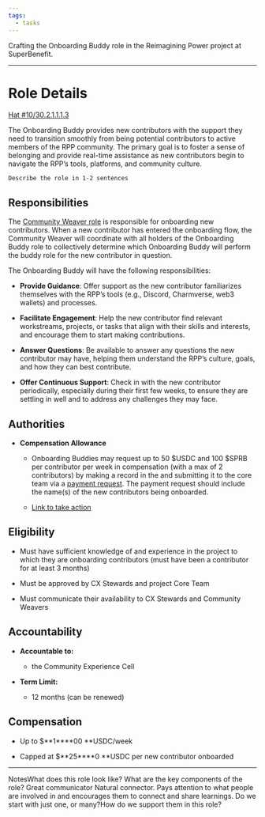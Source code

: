 ```yaml
---
tags:
  - tasks
---
```


Crafting the Onboarding Buddy role in the Reimagining Power project at SuperBenefit.  

---

# Role Details

[Hat #10/30.2.1.1.1.3](https://app.hatsprotocol.xyz/trees/10/30?hatId=30.2.1.1.1.3)  

The Onboarding Buddy provides new contributors with the support they need to transition smoothly from being potential contributors to active members of the RPP community. The primary goal is to foster a sense of belonging and provide real-time assistance as new contributors begin to navigate the RPP’s tools, platforms, and community culture.

`Describe the role in 1-2 sentences`

## Responsibilities

The [Community Weaver role](https://app.charmverse.io/superbenefit/community-weaver-rolecrafting-6899466091146698) is responsible for onboarding new contributors. When a new contributor has entered the onboarding flow, the Community Weaver will coordinate with all holders of the Onboarding Buddy role to collectively determine which Onboarding Buddy will perform the buddy role for the new contributor in question.

The Onboarding Buddy will have the following responsibilities:

- **Provide Guidance**: Offer support as the new contributor familiarizes themselves with the RPP’s tools (e.g., Discord, Charmverse, web3 wallets) and processes.

- **Facilitate Engagement**: Help the new contributor find relevant workstreams, projects, or tasks that align with their skills and interests, and encourage them to start making contributions.

- **Answer Questions**: Be available to answer any questions the new contributor may have, helping them understand the RPP’s culture, goals, and how they can best contribute.

- **Offer Continuous Support**: Check in with the new contributor periodically, especially during their first few weeks, to ensure they are settling in well and to address any challenges they may face.

## Authorities

- **Compensation Allowance**

  - Onboarding Buddies may request up to 50 $USDC and 100 $SPRB per contributor per week in compensation (with a max of 2 contributors) by making a record in the    and submitting it to the core team via a [payment request](https://app.onchainden.com/payment-requests/new-request/ad5198fa-0a29-4009-b774-3eebed78d3d3). The payment request should include the name(s) of the new contributors being onboarded.

  - [Link to take action](https://app.onchainden.com/payment-requests/new-request/ad5198fa-0a29-4009-b774-3eebed78d3d3)

## Eligibility

- Must have sufficient knowledge of and experience in the project to which they are onboarding contributors (must have been a contributor for at least 3 months)

- Must be approved by CX Stewards and project Core Team

- Must communicate their availability to CX Stewards and Community Weavers

## Accountability

- **Accountable to:**

  - the Community Experience Cell

- **Term Limit:**

  - 12 months (can be renewed)

## Compensation

- Up to $**1****00 **USDC/week

- Capped at $**25****0 **USDC per new contributor onboarded


---

NotesWhat does this role look like? What are the key components of the role?	Great communicator	Natural connector. Pays attention to what people are involved in and encourages them to connect and share learnings.	Do we start with just one, or many?How do we support them in this role?
